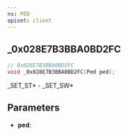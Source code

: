 ```yaml
---
ns: PED
apiset: client
---
```

## _0x028E7B3BBA0BD2FC

```c
// 0x028E7B3BBA0BD2FC
void _0x028E7B3BBA0BD2FC(Ped ped);
```

_SET_ST* - _SET_SW*

## Parameters
* **ped**:



